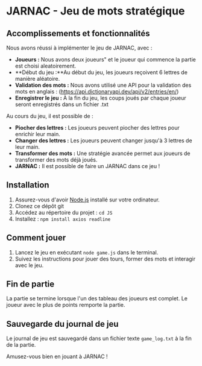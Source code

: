 # JARNAC - Jeu de mots stratégique

## Accomplissements et fonctionnalités
Nous avons réussi à implémenter le jeu de JARNAC, avec : 

- **Joueurs :** Nous avons deux joueurs" et le joueur qui commence la partie est choisi aleatoirement. 
- **Début du jeu :**Au début du jeu, les joueurs reçoivent 6 lettres de manière aléatoire.
- **Validation des mots :** Nous avons utilisé une API pour la validation des mots en anglais : (https://api.dictionaryapi.dev/api/v2/entries/en/<word>)
- **Enregistrer le jeu :** À la fin du jeu, les coups joués par chaque joueur seront enregistrés dans un fichier .txt

Au cours du jeu, il est possible de :

- **Piocher des lettres :** Les joueurs peuvent piocher des lettres pour enrichir leur main.
- **Changer des lettres :** Les joueurs peuvent changer jusqu'à 3 lettres de leur main.
- **Transformer des mots :** Une stratégie avancée permet aux joueurs de transformer des mots déjà joués.
- **JARNAC :** Il est possible de faire un JARNAC dans ce jeu !  

## Installation
1. Assurez-vous d'avoir [Node.js](https://nodejs.org/) installé sur votre ordinateur.
2. Clonez ce dépôt git
3. Accédez au répertoire du projet : `cd JS`
4. Installez : `npm install axios readline`
   
## Comment jouer
1. Lancez le jeu en exécutant `node game.js` dans le terminal.
2. Suivez les instructions pour jouer des tours, former des mots et interagir avec le jeu.

## Fin de partie
La partie se termine lorsque l'un des tableau des joueurs est complet. Le joueur avec le plus de points remporte la partie.

## Sauvegarde du journal de jeu
Le journal de jeu est sauvegardé dans un fichier texte `game_log.txt` à la fin de la partie.

Amusez-vous bien en jouant à JARNAC !
